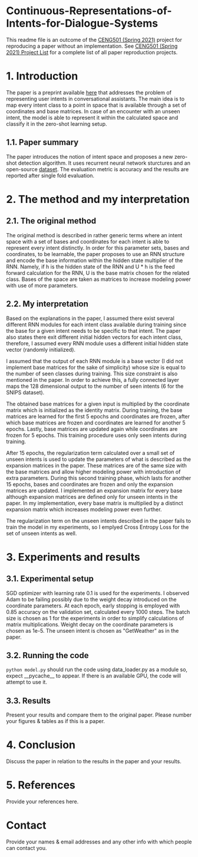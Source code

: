 # Continuous-Representations-of-Intents-for-Dialogue-Systems

This readme file is an outcome of the [CENG501 (Spring 2021)](http://kovan.ceng.metu.edu.tr/~sinan/DL/) project for reproducing a paper without an implementation. See [CENG501 (Spring 2021) Project List](https://github.com/sinankalkan/CENG501-Spring2021) for a complete list of all paper reproduction projects.

# 1. Introduction

The paper is a preprint available [here](https://arxiv.org/abs/2105.03716) that addresses the problem of representing user intents in conversational assistants. The main idea is to map every intent class to a point in space that is available through a set of coordinates and base matrices. In case of an encounter with an unseen intent, the model is able to represent it within the calculated space and classify it in the zero-shot learning setup.

## 1.1. Paper summary

The paper introduces the notion of intent space and proposes a new zero-shot detection algorithm. It uses recurrent neural network sturctures and an open-source [dataset](https://github.com/sonos/nlu-benchmark). The evaluation metric is accuracy and the results are reported after single fold evaluation.

# 2. The method and my interpretation

## 2.1. The original method

The original method is described in rather generic terms where an intent space with a set of bases and coordinates for each intent is able to represent every intent distinctly. In order for this parameter sets, bases and coordinates, to be learnable, the paper proposes to use an RNN structure and encode the base information within the hidden state multiplier of the RNN. Namely, if h is the hidden state of the RNN and U * h is the feed forward calculation for the RNN, U is the base matrix chosen for the related class. Bases of the space are taken as matrices to increase modeling power with use of more parameters.

## 2.2. My interpretation 

Based on the explanations in the paper, I assumed there exist several different RNN modules for each intent class available during training since the base for a given intent needs to be specific to that intent. The paper also states there exit different initial hidden vectors for each intent class, therefore, I assumed every RNN module uses a different initial hidden state vector (randomly initialized).

I assumed that the output of each RNN module is a base vector (I did not implement base matrices for the sake of simplicity) whose size is equal to the number of seen classes during training. This size constraint is also mentioned in the paper. In order to achieve this, a fully connected layer maps the 128 dimensional output to the number of seen intents (6 for the SNIPS dataset).

The obtained base matrices for a given input is multiplied by the coordinate matrix which is initialized as the identity matrix. During training, the base matrices are learned for the first 5 epochs and coordinates are frozen, after which base matrices are frozen and coordinates are learned  for another 5 epochs. Lastly, base matrices are updated again while coordinates are frozen for 5 epochs. This training procedure uses only seen intents during training.

After 15 epochs, the regularization term calculated over a small set of unseen intents is used to update the parameters of what is described as the expansion matrices in the paper. These matrices are of the same size with the base matrices and allow higher modeling power with introduction of extra parameters. During this second training phase, which lasts for another 15 epochs, bases and coordinates are frozen and only the expansion matrices are updated. I implemented an expansion matrix for every base although expansion matrices are defined only for unseen intents in the paper. In my implementation, every base matrix is multiplied by a distinct expansion matrix which increases modeling power even further.

The regularization term on the unseen intents described in the paper fails to train the model in my experiments, so I emplyed Cross Entropy Loss for the set of unseen intents as well.

# 3. Experiments and results

## 3.1. Experimental setup

SGD optimizer with learning rate 0.1 is used for the experiments. I observed Adam to be failing possibly due to the weight decay introduced on the coordinate parameters. At each epoch, early stopping is employed with 0.85 accuracy on the validation set, calculated every 1000 steps. The batch size is chosen as 1 for the experiments in order to simplify calculations of matrix multiplications. Weight decay on the coordinate parameters is chosen as 1e-5. The unseen intent is chosen as "GetWeather" as in the paper.

## 3.2. Running the code

`python model.py` should run the code using data_loader.py as a module so, expect \_\_pycache\_\_ to appear. If there is an available GPU, the code will attempt to use it.

## 3.3. Results

Present your results and compare them to the original paper. Please number your figures & tables as if this is a paper.

# 4. Conclusion

Discuss the paper in relation to the results in the paper and your results.

# 5. References

Provide your references here.

# Contact

Provide your names & email addresses and any other info with which people can contact you.
